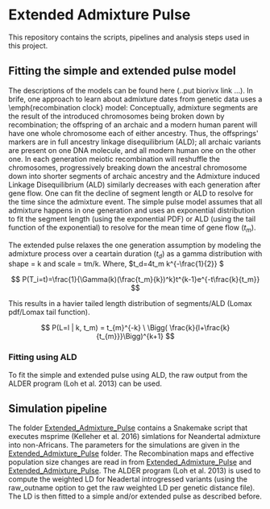 # Extended Admixture Pulse

This repository contains the scripts, pipelines and analysis steps used in this project. 

## Fitting the simple and extended pulse model
The descriptions of the models can be found here (..put biorivx link ...). In brife, one approach to learn about admixture dates from genetic data uses a \emph{recombination clock} model: Conceptually, admixture segments are the result of the introduced chromosomes being broken down by recombination; the offspring of an archaic and a modern human parent will have one whole chromosome each of either ancestry. Thus, the offsprings' markers are in full ancestry linkage disequilibrium (ALD); all archaic variants are present on one DNA molecule, and all modern human one on the other one. In each generation meiotic recombination will reshuffle the chromosomes, progressively breaking down the ancestral chromosome down into shorter segments of archaic ancestry and the Admixture induced Linkage Disequilibrium (ALD) similarly decreases with each generation after gene flow. One can fit the decline of segment length or ALD to resolve for the time since the admixture event. The simple pulse model assumes that all admixture happens in one generation and uses an exponential distribution to fit the segment length (using the exponential PDF) or ALD (using the tail function of the exponential) to resolve for the mean time of gene flow ($t_m$). 

The extended pulse relaxes the one generation assumption by modeling the admixture process over a ceartain duration ($t_d$) as a gamma distribution with shape = k and scale = tm/k.
Where, $t_d=4t_m k^{-\frac{1}{2}} $

$$  P(T_i=t)=\frac{1}{\Gamma(k)(\frac{t_m}{k})^k}t^{k-1}e^{-t\frac{k}{t_m}} $$

This results in a havier tailed length distribution of segments/ALD (Lomax pdf/Lomax tail function). 

$$  P(L=l | k, t_m) = t_{m}^{-k} \ \Bigg( \frac{k}{l+\frac{k}{t_{m}}}\Bigg)^{k+1} $$

### Fitting using ALD

To fit the simple and extended pulse using ALD, the raw output from the ALDER program (Loh et al. 2013) can be used. 



## Simulation pipeline
The folder [Extended_Admixture_Pulse](Simulations) contains 
a Snakemake script that executes msprime (Kelleher et al. 2016) simlations for Neandertal admixture into non-Africans. The parameters for the simulations are given
in the [Extended_Admixture_Pulse](Simulations\config) folder. The Recombination maps and effective population size changes are read in from [Extended_Admixture_Pulse](Simulations\Recombination_Maps) and 
[Extended_Admixture_Pulse](Simulations\Inferred_Pop_History). The ALDER program (Loh et al. 2013) is used to compute the weighted LD for Neadertal introgressed variants (using the raw_outname option to get the raw weighted LD per genetic distance file). The LD is then
fitted to a simple and/or extended pulse as described before.
